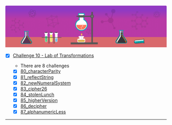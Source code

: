 ![arcade-core-10-lab-of-transformations](arcade-core-10-lab-of-transformations.png)

- [x] [Challenge 10 - Lab of Transformations]()

  - There are 8 challenges
  - [x] [80_characterParity]()
  - [x] [81_reflectString]()
  - [x] [82_newNumeralSystem]()
  - [x] [83_cipher26]()
  - [x] [84_stolenLunch]()
  - [x] [85_higherVersion]()
  - [x] [86_decipher]()
  - [x] [87_alphanumericLess]()

-------------
